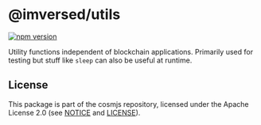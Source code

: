 # @imversed/utils

[![npm version](https://img.shields.io/npm/v/@imversed/utils.svg)](https://www.npmjs.com/package/@imversed/utils)

Utility functions independent of blockchain applications. Primarily used for
testing but stuff like `sleep` can also be useful at runtime.

## License

This package is part of the cosmjs repository, licensed under the Apache License
2.0 (see [NOTICE](https://github.com/cosmos/cosmjs/blob/main/NOTICE) and
[LICENSE](https://github.com/cosmos/cosmjs/blob/main/LICENSE)).
